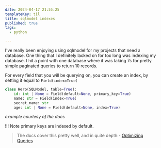 ```yaml
---
date: 2024-04-17 21:55:25
templateKey: til
title: sqlmodel indexes
published: true
tags:
  - python

---
```


I've really been enjoying using sqlmodel for my projects that need a database.
One thing that I definitely lacked on for too long was indexing my database.  I
hit a point with one database where it was taking 7s for pretty simple
paginated queries to return 10 records.

For every field that you will be querying on, you can create an index, by
setting it equal to `Field(index=True)`

``` python
class Hero(SQLModel, table=True):
    id: int | None = Field(default=None, primary_key=True)
    name: str = Field(index=True)
    secret_name: str
    age: int | None = Field(default=None, index=True)
```

_example courtesy of the docs_

!!! Note
    primary keys are indexed by default.

> The docs cover this pretty well, and in quite depth - [Optimizing Queries](https://sqlmodel.tiangolo.com/tutorial/indexes/)
